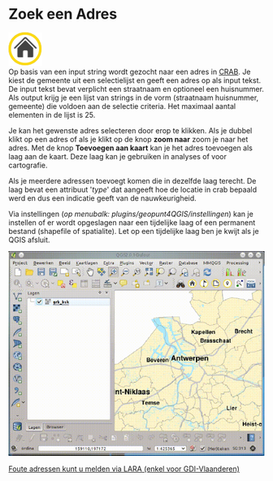 Zoek een Adres
==============

![](images/geopuntAddress.png)  
Op basis van een input string wordt gezocht naar een adres in [CRAB](http://www.agiv.be/gis/projecten/?catid=34). Je kiest de gemeente uit een selectielijst en geeft een adres op als input tekst.  De input tekst bevat verplicht een straatnaam en optioneel een huisnummer. Als output krijg je een lijst van strings in de vorm (straatnaam huisnummer, gemeente) die voldoen aan de selectie criteria. Het maximaal aantal elementen in de lijst is 25.

Je kan het gewenste adres selecteren door erop te klikken. Als je dubbel klikt op een adres of als je klikt op de knop **zoom naar** zoom je naar het adres. Met de knop **Toevoegen aan kaart** kan je het adres toevoegen als laag aan de kaart. Deze laag kan je gebruiken in analyses of voor cartografie. 

Als je meerdere adressen toevoegt komen die in dezelfde laag terecht. De laag bevat een attribuut '*type*' dat aangeeft hoe de locatie in crab bepaald werd en dus een indicatie geeft van de nauwkeurigheid.

Via instellingen (*op menubalk: plugins/geopunt4QGIS/instellingen*) kan je instellen of er wordt opgeslagen naar een tijdelijke laag of een permanent bestand (shapefile of spatialite). Let op een tijdelijke laag ben je kwijt als je QGIS afsluit.

![](images/geopunt4qgisAdres.gif "Zoek een Adres")  

[Foute adressen kunt u melden via LARA (enkel voor GDI-Vlaanderen)](http://crab.agiv.be/Lara) 
